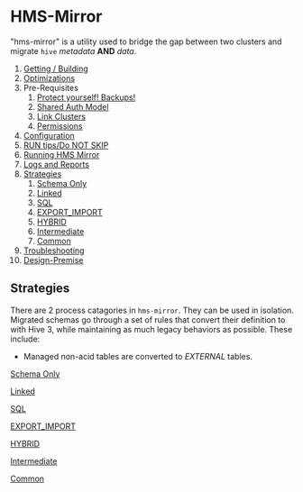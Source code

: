 # HMS-Mirror

"hms-mirror" is a utility used to bridge the gap between two clusters and migrate `hive` _metadata_ **AND** _data_.

1. [Getting / Building](./setup.md)
2. [Optimizations](./optimizations.md)
3. Pre-Requisites
   1. [Protect yourself!  Backups!](./backups.md)
   1. [Shared Auth Model](./shared_auth.md)
   1. [Link Clusters](./link_clusters.md) 
   1. [Permissions](./permissions.md)
4. [Configuration](./configuration.md)   
5. [RUN tips/Do NOT SKIP](./running_tips.md)
6. [Running HMS Mirror](./running.md)
7. [Logs and Reports](./logs_reports.md)   
8. [Strategies](#Strategies)
   1. [Schema Only](./schema_only.md)
   1. [Linked](./linked.md)
   1. [SQL](./sql.md)
   1. [EXPORT_IMPORT](./export_import.md)
   1. [HYBRID](./hybrid.md)
   1. [Intermediate](./intermediate.md)
   1. [Common](./common.md)
9. [Troubleshooting](./troubleshooting.md)   
10. [Design-Premise](./design-spec.md)

## Strategies

There are 2 process catagories in `hms-mirror`.  They can be used in isolation.  Migrated schemas go through a set of rules that convert their definition to with Hive 3, while maintaining as much legacy behaviors as possible.  These include:
- Managed non-acid tables are converted to _EXTERNAL_ tables.
  
[Schema Only](./schema_only.md)

[Linked](./linked.md)

[SQL](./sql.md)

[EXPORT_IMPORT](./export_import.md)

[HYBRID](./hybrid.md)

[Intermediate](./intermediate.md)

[Common](./common.md)







